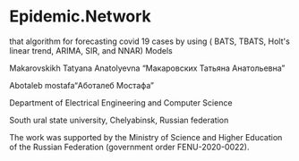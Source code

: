 # Epidemic.Network
that algorithm for forecasting covid 19 cases by using ( BATS, TBATS, Holt's linear trend, ARIMA, SIR, and NNAR) Models

Makarovskikh Tatyana Anatolyevna “Макаровских Татьяна Анатольевна”

Abotaleb mostafa“Аботалеб Мостафа”

Department of Electrical Engineering and Computer Science

South ural state university, Chelyabinsk, Russian federation

The work was supported by the Ministry of Science and Higher Education of the Russian Federation (government order FENU-2020-0022).
